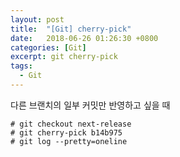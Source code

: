 ```yaml
---
layout: post
title:  "[Git] cherry-pick"
date:   2018-06-26 01:26:30 +0800
categories: [Git]
excerpt: git cherry-pick
tags:
  - Git
---
```


다른 브랜치의 일부 커밋만 반영하고 싶을 때

```
# git checkout next-release
# git cherry-pick b14b975
# git log --pretty=oneline
```
